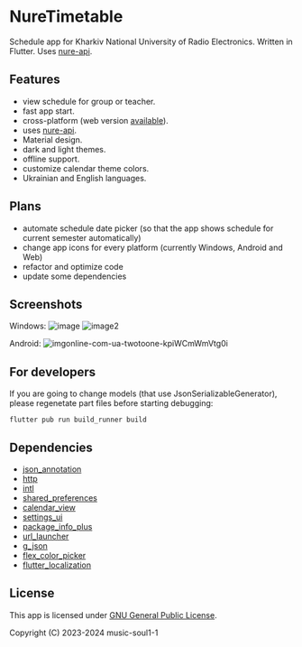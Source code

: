 # NureTimetable

Schedule app for Kharkiv National University of Radio Electronics. Written in Flutter.
Uses [nure-api](https://github.com/mindenit/nure-api).


## Features
- view schedule for group or teacher.
- fast app start.
- cross-platform (web version [available](https://www.nure-time.pp.ua/)).
- uses [nure-api](https://github.com/mindenit/nure-api).
- Material design.
- dark and light themes.
- offline support.
- customize calendar theme colors.
- Ukrainian and English languages.


## Plans
- automate schedule date picker (so that the app shows schedule for current semester automatically)
- change app icons for every platform (currently Windows, Android and Web)
- refactor and optimize code
- update some dependencies


## Screenshots
Windows:
![image](https://github.com/music-soul1-1/nure-timetable/assets/72669184/c85fb945-3836-4fd5-9770-3c26c35d0dce)
![image2](https://github.com/music-soul1-1/nure-timetable/assets/72669184/ce09bd50-53ad-44f6-8137-a9b13ba832f6)

Android:
![imgonline-com-ua-twotoone-kpiWCmWmVtg0i](https://github.com/music-soul1-1/nure-timetable/assets/72669184/cbce1fbf-5600-416f-b58e-e779671829ff)


## For developers

If you are going to change models (that use JsonSerializableGenerator), please regenetate part files before starting debugging:
```
flutter pub run build_runner build
```


## Dependencies
-  [json_annotation](https://pub.dev/packages/json_annotation)
-  [http](https://pub.dev/packages/http)
-  [intl](https://pub.dev/packages/intl)
-  [shared_preferences](https://pub.dev/packages/shared_preferences)
-  [calendar_view](https://pub.dev/packages/calendar_view)
-  [settings_ui](https://pub.dev/packages/settings_ui)
-  [package_info_plus](https://pub.dev/packages/package_info_plus)
-  [url_launcher](https://pub.dev/packages/url_launcher)
-  [g_json](https://pub.dev/packages/g_json)
-  [flex_color_picker](https://pub.dev/packages/flex_color_picker)
-  [flutter_localization](https://pub.dev/packages/flutter_localization)


## License

This app is licensed under [GNU General Public License](https://github.com/music-soul1-1/nure-timetable/blob/main/LICENSE).

Copyright (C) 2023-2024  music-soul1-1

